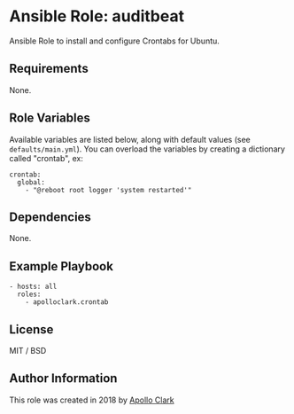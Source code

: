 # Ansible Role: auditbeat

Ansible Role to install and configure Crontabs for Ubuntu.


## Requirements

None.

## Role Variables

Available variables are listed below, along with default values (see `defaults/main.yml`).
You can overload the variables by creating a dictionary called "crontab", ex:

    crontab:
      global:
    	- "@reboot root logger 'system restarted'"
## Dependencies

None.

## Example Playbook

    - hosts: all
      roles:
        - apolloclark.crontab

## License

MIT / BSD

## Author Information

This role was created in 2018 by [Apollo Clark](https://www.apolloclark.com/)
